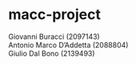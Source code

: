 # macc-project

Giovanni Buracci (2097143) \
Antonio Marco D’Addetta (2088804) \
Giulio Dal Bono (2139493)
